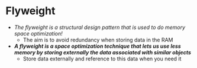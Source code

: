 # Flyweight
+ *The flyweight is a structural design pattern that is used to do memory space optimization!*
	- The aim is to avoid redundancy when storing data in the RAM
+ ***A flyweight is a space optimization technique that lets us use less memory by storing externally the data associated with similar objects***
	- Store data externally and reference to this data when you need it
